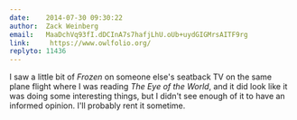```yaml
---
date:    2014-07-30 09:30:22
author:  Zack Weinberg
email:   MaaDchVq93fI.dDCInA7s7hafjLhU.oUb+uydGIGMrsAITF9rg
link:     https://www.owlfolio.org/
replyto: 11436
---
```


I saw a little bit of <i>Frozen</i> on someone else's seatback TV on
the same plane flight where I was reading <i>The Eye of the World</i>,
and it did look like it was doing some interesting things, but I
didn't see enough of it to have an informed opinion.  I'll probably
rent it sometime.
